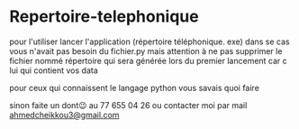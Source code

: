 # Repertoire-telephonique
pour l'utiliser lancer l'application (répertoire téléphonique. exe) dans se cas vous n'avait pas besoin
du fichier.py mais attention à ne pas supprimer le fichier nommé répertoire qui sera générée lors du 
premier lancement car c lui qui contient vos data

pour ceux qui connaissent le langage python vous savais quoi faire 

sinon faite un dont😉 au 77 655 04 26 ou contacter moi par mail ahmedcheikkou3@gmail.com
